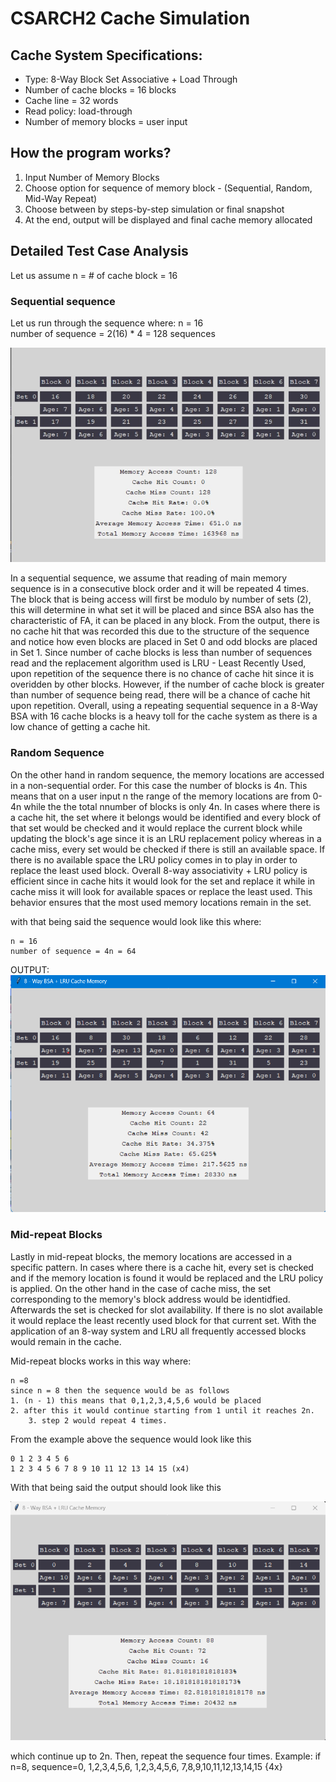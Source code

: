 # CSARCH2 Cache Simulation
## Cache System Specifications:
- Type: 8-Way Block Set Associative + Load Through
- Number of cache blocks = 16 blocks
- Cache line = 32 words
- Read policy: load-through
- Number of memory blocks = user input

## How the program works?
1. Input Number of Memory Blocks
2. Choose option for sequence of memory block - (Sequential, Random, Mid-Way Repeat)
3. Choose between by steps-by-step simulation or final snapshot
3. At the end, output will be displayed and final cache memory allocated

## Detailed Test Case Analysis
Let us assume n = # of cache block = 16

### Sequential sequence
Let us run through the sequence where: 
    n = 16 <br>
    number of sequence = 2(16) * 4 = 128 sequences <br>

![sequential-output](images/Final_Snapshot_Sequential.jpg)

In a sequential sequence, we assume that reading of main memory sequence is in a consecutive block order and it will be repeated 4 times. The block that is being access will first be modulo by number of sets (2), this will determine in what set it will be placed and since BSA also has the characteristic of FA, it can be placed in any block. From the output, there is no cache hit that was recorded this due to the structure of the sequence and notice how even blocks are placed in Set 0 and odd blocks are placed in Set 1. Since number of cache blocks is less than number of sequences read and the replacement algorithm used is LRU - Least Recently Used, upon repetition of the sequence there is no chance of cache hit since it is overidden by other blocks. However, if the number of cache block is greater than number of sequence being read, there will be a chance of cache hit upon repetition. Overall, using a repeating sequential sequence in a 8-Way BSA with 16 cache blocks is a heavy toll for the cache system as there is a low chance of getting a cache hit.


### Random Sequence
On the other hand in random sequence, the memory locations are accessed in a non-sequential order. For this case the number of blocks is 4n. This means that on a user input n the range of the memory locations are from 0-4n while the the total nnumber of blocks is only 4n. In cases where there is a cache hit, the set where it belongs would be identified and every block of that set would be checked and it would replace the current block while updating the block's age since it is an LRU replacement policy whereas in a cache miss, every set would be checked if there is still an available space. If there is no available space the LRU policy comes in to play in order to replace the least used block. Overall 8-way associativity + LRU policy is efficient since in cache hits it would look for the set and replace it while in cache miss it will look for available spaces or replace the least used. This behavior ensures that the most used memory locations remain in the set.


with that being said the sequence would look like this where:
	
 	n = 16
	number of sequence = 4n = 64 
OUTPUT: 
![github-small](images/Final_Snapshot_Random.png)


### Mid-repeat Blocks
Lastly in mid-repeat blocks, the memory locations are accessed in a specific pattern. In cases where there is a cache hit, every set is checked and if the memory location is found it would be replaced and the LRU policy is applied. On the other hand in the case of cache miss, the set corresponding to the  memory's block address would be identidfied. Afterwards the set is checked for slot availability. If there is no slot available it would replace the least recently used block for that current set. With the application of an 8-way system and LRU all frequently accessed blocks would remain in the cache.

Mid-repeat blocks works in this way where:

	n =8
 	since n = 8 then the sequence would be as follows
  	1. (n - 1) this means that 0,1,2,3,4,5,6 would be placed
   	2. after this it would continue starting from 1 until it reaches 2n.
    	3. step 2 would repeat 4 times.

From the example above the sequence would look like this 

 	0 1 2 3 4 5 6
  	1 2 3 4 5 6 7 8 9 10 11 12 13 14 15 (x4)

With that being said the output should look like this

![github-small](images/Final_Snapshot_Mid.png)


which continue up to 2n. Then, repeat the sequence four times. Example: if n=8, sequence=0, 1,2,3,4,5,6,
1,2,3,4,5,6, 7,8,9,10,11,12,13,14,15 {4x}
